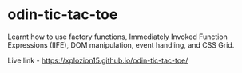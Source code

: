 # odin-tic-tac-toe

Learnt how to use factory functions, Immediately Invoked Function Expressions (IIFE), DOM manipulation, event handling, and CSS Grid.


Live link - https://xplozion15.github.io/odin-tic-tac-toe/